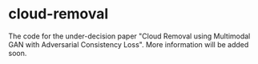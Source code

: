 # cloud-removal
The code for the under-decision paper "Cloud Removal using Multimodal GAN with Adversarial Consistency Loss". More information will be added soon.
